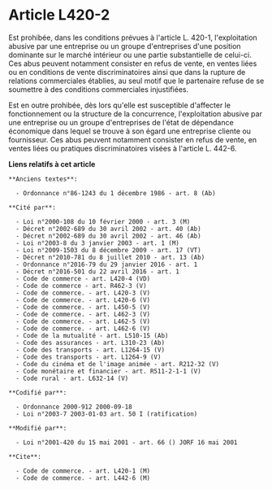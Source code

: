 # Article L420-2

Est prohibée, dans les conditions prévues à l'article L. 420-1, l'exploitation abusive par une entreprise ou un groupe
d'entreprises d'une position dominante sur le marché intérieur ou une partie substantielle de celui-ci. Ces abus peuvent
notamment consister en refus de vente, en ventes liées ou en conditions de vente discriminatoires ainsi que dans la rupture
de relations commerciales établies, au seul motif que le partenaire refuse de se soumettre à des conditions commerciales
injustifiées.

Est en outre prohibée, dès lors qu'elle est susceptible d'affecter le fonctionnement ou la structure de la concurrence,
l'exploitation abusive par une entreprise ou un groupe d'entreprises de l'état de dépendance économique dans lequel se trouve
à son égard une entreprise cliente ou fournisseur. Ces abus peuvent notamment consister en refus de vente, en ventes liées ou
pratiques discriminatoires visées à l'article L. 442-6.

**Liens relatifs à cet article**

	**Anciens textes**:

	  - Ordonnance n°86-1243 du 1 décembre 1986 - art. 8 (Ab)

	**Cité par**:

	  - Loi n°2000-108 du 10 février 2000 - art. 3 (M)
	  - Décret n°2002-689 du 30 avril 2002 - art. 40 (Ab)
	  - Décret n°2002-689 du 30 avril 2002 - art. 46 (Ab)
	  - Loi n°2003-8 du 3 janvier 2003 - art. 1 (M)
	  - Loi n°2009-1503 du 8 décembre 2009 - art. 17 (VT)
	  - Décret n°2010-781 du 8 juillet 2010 - art. 13 (Ab)
	  - Ordonnance n°2016-79 du 29 janvier 2016 - art. 1
	  - Décret n°2016-501 du 22 avril 2016 - art. 1
	  - Code de commerce - art. L420-4 (VD)
	  - Code de commerce - art. R462-3 (V)
	  - Code de commerce. - art. L420-3 (V)
	  - Code de commerce. - art. L420-6 (V)
	  - Code de commerce. - art. L450-5 (V)
	  - Code de commerce. - art. L462-3 (V)
	  - Code de commerce. - art. L462-5 (V)
	  - Code de commerce. - art. L462-6 (V)
	  - Code de la mutualité - art. L510-15 (Ab)
	  - Code des assurances - art. L310-23 (Ab)
	  - Code des transports - art. L1264-15 (V)
	  - Code des transports - art. L1264-9 (V)
	  - Code du cinéma et de l'image animée - art. R212-32 (V)
	  - Code monétaire et financier - art. R511-2-1-1 (V)
	  - Code rural - art. L632-14 (V)

	**Codifié par**:

	  - Ordonnance 2000-912 2000-09-18
	  - Loi n°2003-7 2003-01-03 art. 50 I (ratification)

	**Modifié par**:

	  - Loi n°2001-420 du 15 mai 2001 - art. 66 () JORF 16 mai 2001

	**Cite**:

	  - Code de commerce. - art. L420-1 (M)
	  - Code de commerce. - art. L442-6 (M)
